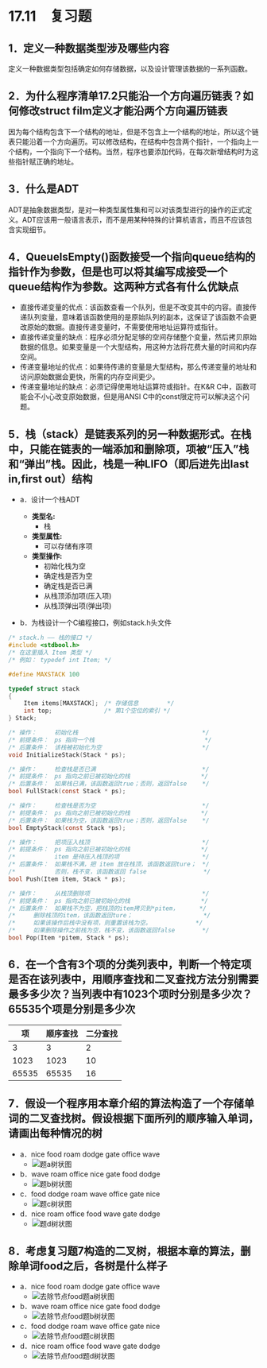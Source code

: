 # 17.11　复习题

## 1．定义一种数据类型涉及哪些内容

定义一种数据类型包括确定如何存储数据，以及设计管理该数据的一系列函数。

## 2．为什么程序清单17.2只能沿一个方向遍历链表？如何修改struct film定义才能沿两个方向遍历链表

因为每个结构包含下一个结构的地址，但是不包含上一个结构的地址，所以这个链表只能沿着一个方向遍历。可以修改结构，在结构中包含两个指针，一个指向上一个结构，一个指向下一个结构。当然，程序也要添加代码，在每次新增结构时为这些指针赋正确的地址。

## 3．什么是ADT

ADT是抽象数据类型，是对一种类型属性集和可以对该类型进行的操作的正式定义。ADT应该用一般语言表示，而不是用某种特殊的计算机语言，而且不应该包含实现细节。

## 4．QueueIsEmpty()函数接受一个指向queue结构的指针作为参数，但是也可以将其编写成接受一个queue结构作为参数。这两种方式各有什么优缺点

- 直接传递变量的优点：该函数查看一个队列，但是不改变其中的内容。直接传递队列变量，意味着该函数使用的是原始队列的副本，这保证了该函数不会更改原始的数据。直接传递变量时，不需要使用地址运算符或指针。
- 直接传递变量的缺点：程序必须分配足够的空间存储整个变量，然后拷贝原始数据的信息。如果变量是一个大型结构，用这种方法将花费大量的时间和内存空间。
- 传递变量地址的优点：如果待传递的变量是大型结构，那么传递变量的地址和访问原始数据会更快，所需的内存空间更少。
- 传递变量地址的缺点：必须记得使用地址运算符或指针。在K&R C中，函数可能会不小心改变原始数据，但是用ANSI C中的const限定符可以解决这个问题。

## 5．栈（stack）是链表系列的另一种数据形式。在栈中，只能在链表的一端添加和删除项，项被“压入”栈和“弹出”栈。因此，栈是一种LIFO（即后进先出last in,first out）结构

- a．设计一个栈ADT
  - **类型名:**
    - 栈
  - **类型属性:**
    - 可以存储有序项
  - **类型操作:**
    - 初始化栈为空
    - 确定栈是否为空
    - 确定栈是否已满
    - 从栈顶添加项(压入项)
    - 从栈顶弹出项(弹出项)

- b．为栈设计一个C编程接口，例如stack.h头文件

```c
/* stack.h –– 栈的接口 */
#include <stdbool.h>
/* 在这里插入 Item 类型 */
/* 例如： typedef int Item; */

#define MAXSTACK 100

typedef struct stack
{
　　 Item items[MAXSTACK];　/* 存储信息        */
　　 int top;　　　　        /* 第1个空位的索引 */
} Stack;

/* 操作：　　　初始化栈　　　　　　　　　　　　　　　　　　　　　*/
/* 前提条件：　ps 指向一个栈　　　　　　　　　　　　　　　　　　 */
/* 后置条件：　该栈被初始化为空　　　　　　　　　　　　　　　　　*/
void InitializeStack(Stack * ps);

/* 操作：　　　检查栈是否已满　　　　　　　　　　　　　　　　　　*/
/* 前提条件：　ps 指向之前已被初始化的栈　　　　　　　　　　　　*/
/* 后置条件：　如果栈已满，该函数返回true；否则，返回false　　 */
bool FullStack(const Stack * ps);

/* 操作：　　　检查栈是否为空　　　　　　　　　　　　　　　　　　*/
/* 前提条件：　ps 指向之前已被初始化的栈　　　　　　　　　　　　*/
/* 后置条件：　如果栈为空，该函数返回true；否则，返回false　　 */
bool EmptyStack(const Stack *ps);

/* 操作：　　　把项压入栈顶　　　　　　　　　　　　　　　　　　　*/
/* 前提条件：　ps 指向之前已被初始化的栈　　　　　　　　　　　　*/
/*　　　　　　 item 是待压入栈顶的项　　　　　　　　　　　　　　*/
/* 后置条件：　如果栈不满，把 item 放在栈顶，该函数返回ture；　*/
/*　　　　　　 否则，栈不变，该函数返回 false　　　　　　　　　 */
bool Push(Item item, Stack * ps);

/* 操作：　　　从栈顶删除项　　　　　　　　　　　　　　　　　　　*/
/* 前提条件：　ps 指向之前已被初始化的栈　　　　　　　　　　　　*/
/* 后置条件：　如果栈不为空，把栈顶的item拷贝到*pitem，　　　　*/
/*　　　删除栈顶的item，该函数返回ture；　　　　　　　　　　　　*/
/*　　　如果该操作后栈中没有项，则重置该栈为空。　　　　　　　　*/
/*　　　如果删除操作之前栈为空，栈不变，该函数返回false　　　 　*/
bool Pop(Item *pitem, Stack * ps);
```

## 6．在一个含有3个项的分类列表中，判断一个特定项是否在该列表中，用顺序查找和二叉查找方法分别需要最多多少次？当列表中有1023个项时分别是多少次？65535个项是分别是多少次

|项|顺序查找|二分查找|
|---|---|---|
|3|3|2|
|1023|1023|10|
|65535|65535|16|

## 7．假设一个程序用本章介绍的算法构造了一个存储单词的二叉查找树。假设根据下面所列的顺序输入单词，请画出每种情况的树

- a．nice food roam dodge gate office wave
  - ![题a树状图](tree7a.png "题a树状图")
- b．wave roam office nice gate food dodge
  - ![题b树状图](tree7b.png "题b树状图")
- c．food dodge roam wave office gate nice
  - ![题c树状图](tree7c.png "题c树状图")
- d．nice roam office food wave gate dodge
  - ![题d树状图](tree7d.png "题d树状图")

## 8．考虑复习题7构造的二叉树，根据本章的算法，删除单词food之后，各树是什么样子

- a．nice food roam dodge gate office wave
  - ![去除节点food题a树状图](tree8a.png "去除节点food题a树状图")
- b．wave roam office nice gate food dodge
  - ![去除节点food题b树状图](tree8b.png "去除节点food题b树状图")
- c．food dodge roam wave office gate nice
  - ![去除节点food题c树状图](tree8c.png "去除节点food题c树状图")
- d．nice roam office food wave gate dodge
  - ![去除节点food题d树状图](tree8d.png "去除节点food题d树状图")
